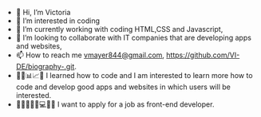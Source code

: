 - 👋 Hi, I’m Victoria 
- 👀 I’m interested in coding
- 🌱 I’m currently working with coding HTML,CSS and Javascript,
- 💞️ I’m looking to collaborate with IT companies that are developing apps and websites,
- 📫 How to reach me vmayer844@gmail.com,  https://github.com/VI-DE/biography-.git.
- 👨‍💼📊📈📁 I learned how to code and I am interested to learn more how to code and develop good apps and websites in which users will be interested.
- 🏢👨‍💻👩‍💼💻👨‍💻 I want to apply for a job as front-end developer.


